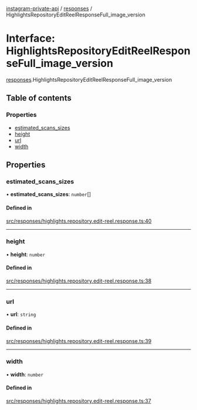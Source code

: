 [instagram-private-api](../../README.md) / [responses](../../modules/responses.md) / HighlightsRepositoryEditReelResponseFull_image_version

# Interface: HighlightsRepositoryEditReelResponseFull\_image\_version

[responses](../../modules/responses.md).HighlightsRepositoryEditReelResponseFull_image_version

## Table of contents

### Properties

- [estimated\_scans\_sizes](HighlightsRepositoryEditReelResponseFull_image_version.md#estimated_scans_sizes)
- [height](HighlightsRepositoryEditReelResponseFull_image_version.md#height)
- [url](HighlightsRepositoryEditReelResponseFull_image_version.md#url)
- [width](HighlightsRepositoryEditReelResponseFull_image_version.md#width)

## Properties

### estimated\_scans\_sizes

• **estimated\_scans\_sizes**: `number`[]

#### Defined in

[src/responses/highlights.repository.edit-reel.response.ts:40](https://github.com/Nerixyz/instagram-private-api/blob/4971f34/src/responses/highlights.repository.edit-reel.response.ts#L40)

___

### height

• **height**: `number`

#### Defined in

[src/responses/highlights.repository.edit-reel.response.ts:38](https://github.com/Nerixyz/instagram-private-api/blob/4971f34/src/responses/highlights.repository.edit-reel.response.ts#L38)

___

### url

• **url**: `string`

#### Defined in

[src/responses/highlights.repository.edit-reel.response.ts:39](https://github.com/Nerixyz/instagram-private-api/blob/4971f34/src/responses/highlights.repository.edit-reel.response.ts#L39)

___

### width

• **width**: `number`

#### Defined in

[src/responses/highlights.repository.edit-reel.response.ts:37](https://github.com/Nerixyz/instagram-private-api/blob/4971f34/src/responses/highlights.repository.edit-reel.response.ts#L37)
